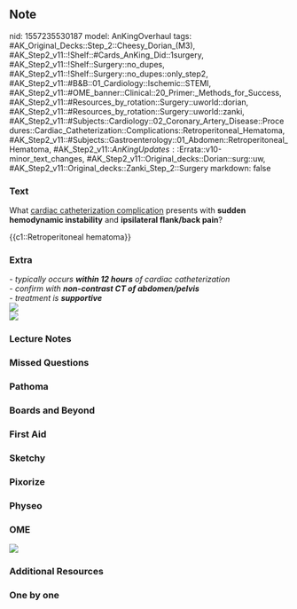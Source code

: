 ## Note
nid: 1557235530187
model: AnKingOverhaul
tags: #AK_Original_Decks::Step_2::Cheesy_Dorian_(M3), #AK_Step2_v11::!Shelf::#Cards_AnKing_Did::1surgery, #AK_Step2_v11::!Shelf::Surgery::no_dupes, #AK_Step2_v11::!Shelf::Surgery::no_dupes::only_step2, #AK_Step2_v11::#B&B::01_Cardiology::Ischemic::STEMI, #AK_Step2_v11::#OME_banner::Clinical::20_Primer:_Methods_for_Success, #AK_Step2_v11::#Resources_by_rotation::Surgery::uworld::dorian, #AK_Step2_v11::#Resources_by_rotation::Surgery::uworld::zanki, #AK_Step2_v11::#Subjects::Cardiology::02_Coronary_Artery_Disease::Procedures::Cardiac_Catheterization::Complications::Retroperitoneal_Hematoma, #AK_Step2_v11::#Subjects::Gastroenterology::01_Abdomen::Retroperitoneal_Hematoma, #AK_Step2_v11::$AnKingUpdates::$Errata::v10-minor_text_changes, #AK_Step2_v11::Original_decks::Dorian::surg::uw, #AK_Step2_v11::Original_decks::Zanki_Step_2::Surgery
markdown: false

### Text
What <u>cardiac catheterization complication</u> presents with
<b>sudden hemodynamic instability</b> and <b>ipsilateral flank/back
pain</b>?
<div>
  {{c1::Retroperitoneal hematoma}}
</div>

### Extra
<div>
  <i>-</i> <i>typically occurs</i> <b style=
  "font-style: italic;">within 12 hours</b> <i>of cardiac
  catheterization</i>
</div>
<div>
  <i>- confirm with <b>non-contrast CT of abdomen/pelvis</b></i>
</div>
<div>
  <i>- treatment is</i> <b style=
  "font-style: italic;">supportive</b>
</div>
<div>
  <i><img src="rp2_1606536512074.png"></i>
</div>
<div>
  <i><img src="paste-4465383008370689.jpg"></i>
</div>

### Lecture Notes


### Missed Questions


### Pathoma


### Boards and Beyond


### First Aid


### Sketchy


### Pixorize


### Physeo


### OME
<div class="ome-widget">
  <a href="https://onlinemeded.org/spa/surgery?ref=anki"><img src=
  "_OME_AnkiFlashcards_Topic_6.png"></a>
</div>

### Additional Resources


### One by one

